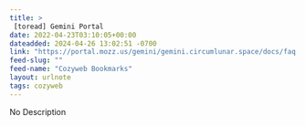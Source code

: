 ```yaml
---
title: > 
 [toread] Gemini Portal
date: 2022-04-23T03:10:05+00:00
dateadded: 2024-04-26 13:02:51 -0700
link: "https://portal.mozz.us/gemini/gemini.circumlunar.space/docs/faq.gmi"
feed-slug: ""
feed-name: "Cozyweb Bookmarks"
layout: urlnote
tags: cozyweb
--- 
```

No Description
 <!-- end excerpt --> 
